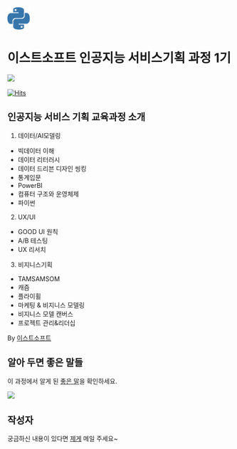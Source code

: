 <img src="image/python-color.svg" alt="mypy logo" width="50px"/>

이스트소프트 인공지능 서비스기획 과정 1기
=======================================

<img src="https://capsule-render.vercel.app/api?type=waving&color=auto&height=200&section=header&text=Welcome%20My%20Github!&fontSize=60" />

[![Hits](https://hits.seeyoufarm.com/api/count/incr/badge.svg?url=https%3A%2F%2Fgithub.com%2Faiexplorer515%2Fwassup_white&count_bg=%2379C83D&title_bg=%23555555&icon=&icon_color=%23E7E7E7&title=hits&edge_flat=false)](https://hits.seeyoufarm.com)   


인공지능 서비스 기획 교육과정 소개
---------------
1. 데이터/AI모델링
- 빅데이터 이해
- 데이터 리터러시
- 데이터 드리븐 디자인 씽킹
- 통계입문
- PowerBI
- 컴퓨터 구조와 운영체제
- 파이썬

2. UX/UI
- GOOD UI 원칙
- A/B 테스팅
- UX 리서치

3. 비지니스기획
- TAMSAMSOM
- 캐즘
- 플라이휠
- 마케팅 & 비지니스 모델링
- 비지니스 모델 캔버스
- 프로젝트 관리&리더십

By [이스트소프트](https://m.estsoft.ai/)
           



알아 두면 좋은 말들 
---------------

이 과정에서 알게 된 [좋은 말](https://www.notion.so/oreumi/5d0c977a69cd4f3e8b70599aa91b83a1)을 확인하세요.

![](./profile-3d-contrib/profile-green-animate.svg)

작성자 
---------------

궁금하신 내용이 있다면 [제게](<white2d@naver.com>)  메일 주세요~